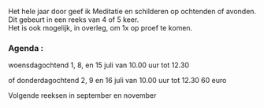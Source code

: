 Het hele jaar door geef ik Meditatie en schilderen op ochtenden of avonden. Dit gebeurt in een reeks van 4 of 5 keer.  
Het is ook mogelijk, in overleg,  om 1x op proef te komen.  



### Agenda  :    
 
woensdagochtend 1, 8, en 15 juli van 10.00 uur
tot 12.30

of donderdagochtend 2, 9 en 16 juli van 10.00 uur tot 12.30
60 euro 
 
Volgende reeksen in september en november
   




